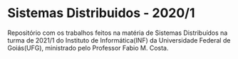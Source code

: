 # Sistemas Distribuidos - 2020/1
Repositório com os trabalhos feitos na matéria de Sistemas Distribuídos na turma de 2021/1 do Instituto de Informática(INF) da Universidade Federal de Goiás(UFG), ministrado pelo Professor Fabio M. Costa.
